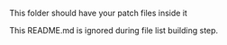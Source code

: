 This folder should have your patch files inside it

This README.md is ignored during file list building step.